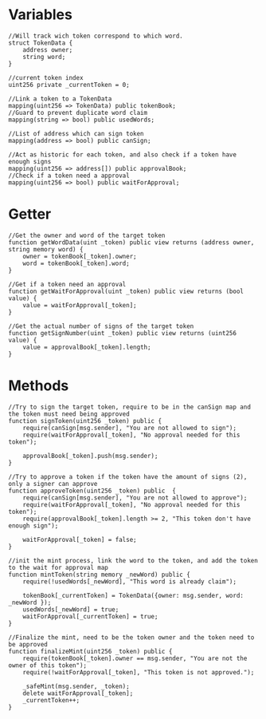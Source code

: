 # Variables

    //Will track wich token correspond to which word.
    struct TokenData {
        address owner;
        string word;
    }

    //current token index
    uint256 private _currentToken = 0;

    //Link a token to a TokenData
    mapping(uint256 => TokenData) public tokenBook;
    //Guard to prevent duplicate word claim
    mapping(string => bool) public usedWords;

    //List of address which can sign token
    mapping(address => bool) public canSign;

    //Act as historic for each token, and also check if a token have enough signs
    mapping(uint256 => address[]) public approvalBook;
    //Check if a token need a approval 
    mapping(uint256 => bool) public waitForApproval;

# Getter

    //Get the owner and word of the target token
    function getWordData(uint _token) public view returns (address owner, string memory word) {
        owner = tokenBook[_token].owner;
        word = tokenBook[_token].word;
    }

    //Get if a token need an approval
    function getWaitForApproval(uint _token) public view returns (bool value) {
        value = waitForApproval[_token];
    }

    //Get the actual number of signs of the target token
    function getSignNumber(uint _token) public view returns (uint256 value) {
        value = approvalBook[_token].length;
    }

# Methods

    //Try to sign the target token, require to be in the canSign map and the token must need being approved
    function signToken(uint256 _token) public {
        require(canSign[msg.sender], "You are not allowed to sign");
        require(waitForApproval[_token], "No approval needed for this token");

        approvalBook[_token].push(msg.sender);
    }

    //Try to approve a token if the token have the amount of signs (2), only a signer can approve
    function approveToken(uint256 _token) public  {
        require(canSign[msg.sender], "You are not allowed to approve");
        require(waitForApproval[_token], "No approval needed for this token");
        require(approvalBook[_token].length >= 2, "This token don't have enough sign");

        waitForApproval[_token] = false;
    }

    //init the mint process, link the word to the token, and add the token to the wait for approval map
    function mintToken(string memory _newWord) public {
        require(!usedWords[_newWord], "This word is already claim");

        tokenBook[_currentToken] = TokenData({owner: msg.sender, word: _newWord });
        usedWords[_newWord] = true;
        waitForApproval[_currentToken] = true;
    }

    //Finalize the mint, need to be the token owner and the token need to be approved 
    function finalizeMint(uint256 _token) public {
        require(tokenBook[_token].owner == msg.sender, "You are not the owner of this token");
        require(!waitForApproval[_token], "This token is not approved.");

        _safeMint(msg.sender, _token);
        delete waitForApproval[_token];
        _currentToken++;
    }